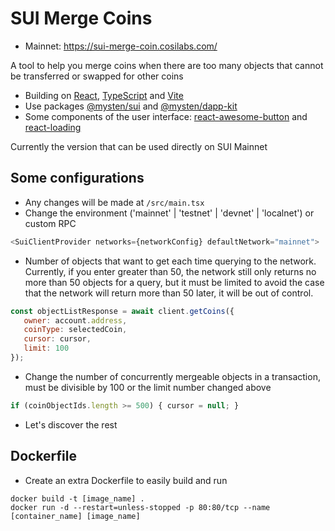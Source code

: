 # SUI Merge Coins
- Mainnet: https://sui-merge-coin.cosilabs.com/

A tool to help you merge coins when there are too many objects that cannot be transferred or swapped for other coins
- Building on [React](https://react.dev/), [TypeScript](https://www.typescriptlang.org/) and [Vite](https://vitejs.dev/)
- Use packages [@mysten/sui](https://www.npmjs.com/package/@mysten/sui) and [@mysten/dapp-kit](https://www.npmjs.com/package/@mysten/dapp-kit)
- Some components of the user interface: [react-awesome-button](https://github.com/rcaferati/react-awesome-button) and [react-loading](https://github.com/fakiolinho/react-loading)

Currently the version that can be used directly on SUI Mainnet

## Some configurations
- Any changes will be made at `/src/main.tsx`
- Change the environment ('mainnet' | 'testnet' | 'devnet' | 'localnet') or custom RPC
```js
<SuiClientProvider networks={networkConfig} defaultNetwork="mainnet">
```
- Number of objects that want to get each time querying to the network. Currently, if you enter greater than 50, the network still only returns no more than 50 objects for a query, but it must be limited to avoid the case that the network will return more than 50 later, it will be out of control.
```js
const objectListResponse = await client.getCoins({
   owner: account.address,
   coinType: selectedCoin,
   cursor: cursor,
   limit: 100
});
```
- Change the number of concurrently mergeable objects in a transaction, must be divisible by 100 or the limit number changed above
```js
if (coinObjectIds.length >= 500) { cursor = null; }
```
- Let's discover the rest

## Dockerfile
- Create an extra Dockerfile to easily build and run
```shell
docker build -t [image_name] .
docker run -d --restart=unless-stopped -p 80:80/tcp --name [container_name] [image_name]
```
